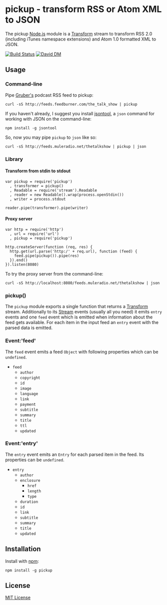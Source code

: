 # pickup - transform RSS or Atom XML to JSON 

The pickup [Node.js](http://nodejs.org/) module is a [Transform](http://nodejs.org/api/stream.html#stream_class_stream_transform) stream to transform RSS 2.0 (including iTunes namespace extensions) and Atom 1.0 formatted XML to JSON.

[![Build Status](https://secure.travis-ci.org/michaelnisi/pickup.png)](http://travis-ci.org/michaelnisi/pickup) [![David DM](https://david-dm.org/michaelnisi/pickup.png)](http://david-dm.org/michaelnisi/pickup)

## Usage

### Command-line

Pipe [Gruber's](http://daringfireball.net/) podcast RSS feed to pickup:

    curl -sS http://feeds.feedburner.com/the_talk_show | pickup

If you haven't already, I suggest you install [jsontool](https://github.com/trentm/json), a `json` command for working with JSON on the command-line:

    npm install -g jsontool

So, now you may pipe `pickup` to `json` like so:

    curl -sS http://feeds.muleradio.net/thetalkshow | pickup | json

### Library

#### Transform from stdin to stdout

    var pickup = require('pickup')
      , transformer = pickup()
      , Readable = require('stream').Readable
      , reader = new Readable().wrap(process.openStdin())
      , writer = process.stdout

    reader.pipe(transformer).pipe(writer)

#### Proxy server

    var http = require('http')
      , url = require('url')
      , pickup = require('pickup')

    http.createServer(function (req, res) {
      http.get(url.parse('http:/' + req.url), function (feed) {
        feed.pipe(pickup()).pipe(res)
      }).end()
    }).listen(8080)

To try the proxy server from the command-line:

    curl -sS http://localhost:8080/feeds.muleradio.net/thetalkshow | json

### pickup()

The `pickup` module exports a single function that returns a [Transform](http://nodejs.org/api/stream.html#stream_class_stream_transform) stream. Additionally to its [Stream](http://nodejs.org/api/stream.html) events (usually all you need) it emits `entry` events and one `feed` event which is emitted when information about the feed gets available. For each item in the input feed an `entry` event with the parsed data is emitted.

### Event:'feed'

The `feed` event emits a feed `Object` with following properties which can be `undefined`.

- `feed`
    - `author`
    - `copyright`
    - `id`
    - `image`
    - `language`
    - `link`
    - `payment`
    - `subtitle`
    - `summary` 
    - `title`
    - `ttl`
    - `updated`

### Event:'entry'

The `entry` event emits an `Entry` for each parsed item in the feed. Its properties can be `undefined`.

- `entry`
    - `author`
    - `enclosure`
        - `href`
        - `length`
        - `type`
    - `duration`
    - `id`
    - `link`
    - `subtitle`
    - `summary`
    - `title`
    - `updated`

## Installation

Install with [npm](https://npmjs.org):

    npm install -g pickup

## License

[MIT License](https://raw.github.com/michaelnisi/pickup/master/LICENSE)
